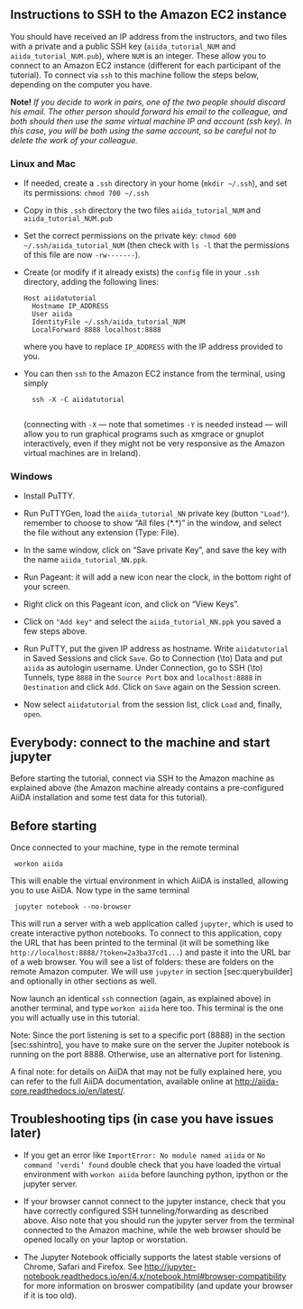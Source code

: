Instructions to SSH to the Amazon EC2 instance
----------------------------------------------

You should have received an IP address from the instructors, and two files with a private and a public SSH key (`aiida_tutorial_NUM` and `aiida_tutorial_NUM.pub`), where `NUM` is an integer. These allow you to connect to an Amazon EC2 instance (different for each participant of the tutorial). To connect via `ssh` to this machine follow the steps below, depending on the computer you have.

**Note!** *If you decide to work in pairs, one of the two people should discard his email. The other person should forward his email to the colleague, and both should then use the same virtual machine IP and account (ssh key). In this case, you will be both using the same account, so be careful not to delete the work of your colleague.*

### Linux and Mac

-   If needed, create a `.ssh` directory in your home (`mkdir ~/.ssh`), and set its permissions:
    `chmod 700 ~/.ssh`

-   Copy in this `.ssh` directory the two files `aiida_tutorial_NUM` and
    `aiida_tutorial_NUM.pub`

-   Set the correct permissions on the private key:
    `chmod 600 ~/.ssh/aiida_tutorial_NUM` (then check with `ls -l` that the permissions of this file are now `-rw-------`).

-   Create (or modify if it already exists) the `config` file in your `.ssh` directory, adding the following lines:

    ```console
    Host aiidatutorial
      Hostname IP_ADDRESS
      User aiida
      IdentityFile ~/.ssh/aiida_tutorial_NUM
      LocalForward 8888 localhost:8888
    ```

    where you have to replace `IP_ADDRESS` with the IP address provided to you.

-   You can then `ssh` to the Amazon EC2 instance from the terminal, using simply

    ``` terminal
      ssh -X -C aiidatutorial
     
    ```

    (connecting with `-X` — note that sometimes `-Y` is needed instead — will allow you to run graphical programs such as xmgrace or gnuplot interactively, even if they might not be very responsive as the Amazon virtual machines are in Ireland).

### Windows

-   Install PuTTY.

-   Run PuTTYGen, load the `aiida_tutorial_NN` private key (button `"Load"`). remember to choose to show “All files (\*.\*)” in the window, and select the file without any extension (Type: File).

-   In the same window, click on “Save private Key”, and save the key with the name
    `aiida_tutorial_NN.ppk`.

-   Run Pageant: it will add a new icon near the clock, in the bottom right of your screen.

-   Right click on this Pageant icon, and click on “View Keys”.

-   Click on `"Add key"` and select the `aiida_tutorial_NN.ppk` you saved a few steps above.

-   Run PuTTY, put the given IP address as hostname. Write `aiidatutorial` in Saved Sessions and click `Save`. Go to Connection \(\to\) Data and put `aiida` as autologin username. Under Connection, go to SSH \(\to\) Tunnels, type `8888` in the `Source Port` box and `localhost:8888` in `Destination` and click `Add`. Click on `Save` again on the Session screen.

-   Now select `aiidatutorial` from the session list, click `Load` and, finally, `open`.

Everybody: connect to the machine and start jupyter
---------------------------------------------------

Before starting the tutorial, connect via SSH to the Amazon machine as explained above (the Amazon machine already contains a pre-configured AiiDA installation and some test data for this tutorial).

Before starting
---------------

Once connected to your machine, type in the remote terminal

``` terminal
 workon aiida
```

This will enable the virtual environment in which AiiDA is installed, allowing you to use AiiDA. Now type in the same terminal

``` terminal
 jupyter notebook --no-browser
```

This will run a server with a web application called `jupyter`, which is used to create interactive python notebooks. To connect to this application, copy the URL that has been printed to the terminal (it will be something like `http://localhost:8888/?token=2a3ba37cd1...`) and paste it into the URL bar of a web browser. You will see a list of folders: these are folders on the remote Amazon computer. We will use `jupyter` in section [sec:querybuilder] and optionally in other sections as well.

Now launch an identical `ssh` connection (again, as explained above) in another terminal, and type `workon aiida` here too. This terminal is the one you will actually use in this tutorial.

Note: Since the port listening is set to a specific port (8888) in the section [sec:sshintro], you have to make sure on the server the Jupiter notebook is running on the port 8888. Otherwise, use an alternative port for listening.

A final note: for details on AiiDA that may not be fully explained here, you can refer to the full AiiDA documentation, available online at <http://aiida-core.readthedocs.io/en/latest/>.

Troubleshooting tips (in case you have issues later)
----------------------------------------------------

-   If you get an error like `ImportError: No module named aiida` or `No command ’verdi’ found` double check that you have loaded the virtual environment with `workon aiida` before launching python, ipython or the jupyter server.

-   If your browser cannot connect to the jupyter instance, check that you have correctly configured SSH tunneling/forwarding as described above. Also note that you should run the jupyter server from the terminal connected to the Amazon machine, while the web browser should be opened locally on your laptop or worstation.

-   The Jupyter Notebook officially supports the latest stable versions of Chrome, Safari and Firefox. See <http://jupyter-notebook.readthedocs.io/en/4.x/notebook.html#browser-compatibility> for more information on broswer compatibility (and update your browser if it is too old).
